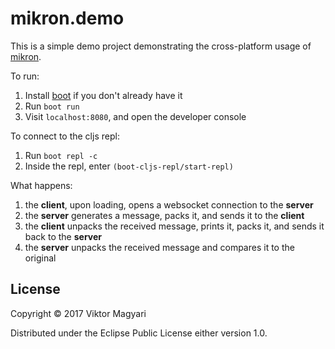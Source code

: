 # mikron.demo

This is a simple demo project demonstrating the cross-platform usage of [mikron](https://github.com/moxaj/mikron).

To run:

1. Install [boot](https://github.com/boot-clj/boot) if you don't already have it
2. Run `boot run`
3. Visit `localhost:8080`, and open the developer console

To connect to the cljs repl:
1. Run `boot repl -c`
2. Inside the repl, enter `(boot-cljs-repl/start-repl)`

What happens:

1. the **client**, upon loading, opens a websocket connection to the **server**
2. the **server** generates a message, packs it, and sends it to the **client**
3. the **client** unpacks the received message, prints it, packs it, and sends it back to the **server**
4. the **server** unpacks the received message and compares it to the original

## License

Copyright © 2017 Viktor Magyari

Distributed under the Eclipse Public License either version 1.0.
